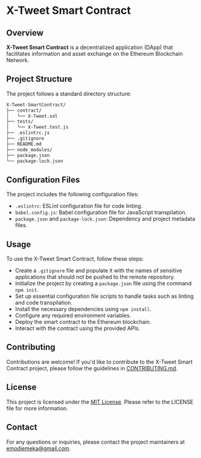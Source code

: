 # X-Tweet Smart Contract

## Overview
**X-Tweet Smart Contract** is a decentralized application (DApp) that facilitates information and asset exchange on the Ethereum Blockchain Network.

## Project Structure
The project follows a standard directory structure:
```bash
X-Tweet-SmartContract/
├── contract/
│   └── X-Tweet.sol
├── tests/
│   └── X-Tweet.test.js
├── .eslintrc.js
├── .gitignore
├── README.md
├── node_modules/
├── package.json
└── package-lock.json
```

## Configuration Files
The project includes the following configuration files:

- `.eslintrc`: ESLint configuration file for code linting.
- `babel.config.js`: Babel configuration file for JavaScript transpilation.
- `package.json` and `package-lock.json`: Dependency and project metadata files.

## Usage
To use the X-Tweet Smart Contract, follow these steps:

- Create a `.gitignore` file and populate it with the names of sensitive applications that should not be pushed to the remote repository.
- Initialize the project by creating a `package.json` file using the command `npm init`.
- Set up essential configuration file scripts to handle tasks such as linting and code transpilation.
- Install the necessary dependencies using `npm install`.
- Configure any required environment variables.
- Deploy the smart contract to the Ethereum blockchain.
- Interact with the contract using the provided APIs.

## Contributing
Contributions are welcome! If you'd like to contribute to the X-Tweet Smart Contract project, please follow the guidelines in [CONTRIBUTING.md](link-to-contributing-file).

## License
This project is licensed under the [MIT License](link-to-license-file). Please refer to the LICENSE file for more information.

## Contact
For any questions or inquiries, please contact the project maintainers at [emodiemeka@gmail.com](mailto:emodiemeka@gmail.com.com).
